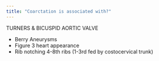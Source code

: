```yaml
---
title: "Coarctation is associated with?"
---
```

TURNERS &amp; BICUSPID AORTIC VALVE

- Berry Aneurysms
- Figure 3 heart appearance
- Rib notching 4-8th ribs (1-3rd fed by costocervical trunk)

